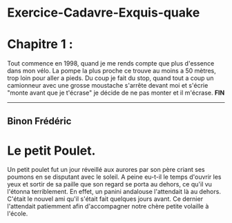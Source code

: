 # Exercice-Cadavre-Exquis-quake

# Chapitre 1 :
Tout commence en 1998, quand je me rends compte que plus d'essence dans mon vélo. La pompe la plus proche ce trouve au moins a 50 mètres, trop loin pour aller a pieds. Du coup je fait du stop, quand tout a coup un camionneur avec une grosse moustache s'arrête devant moi et s'écrie "monte avant que je t'écrase" je décide de ne pas monter et il m'écrase. **FIN**


---

Binon Frédéric
-
# Le petit Poulet.
Un petit poulet fut un jour réveillé aux aurores par son père criant ses 
poumons en se disputant avec le soleil. A peine eu-t-il le temps 
d'ouvrir les yeux et sortir de sa paille que son regard se porta au 
dehors, ce qu'il vu l'étonna terriblement. En effet, un panini andalouse 
l'attendait là au dehors. C'était le nouvel ami qu'il s'était fait 
quelques jours avant. Ce dernier l'attendait patiemment afin 
d'accompagner notre chère petite volaille à l'école.

